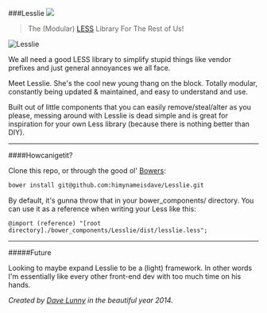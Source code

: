 ###Lesslie [![](http://img.shields.io/badge/version-1.0.0-blue.svg)](https://github.com/himynameisdave/Lesslie/releases/tag/v1.0.0)
> The (Modular) [LESS](http://lesscss.org/) Library For The Rest of Us!

![Lesslie](http://media.giphy.com/media/aek4CX1IzVx7y/giphy.gif)

We all need a good LESS library to simplify stupid things like vendor prefixes and just general annoyances we all face.

Meet Lesslie. She's the cool new young thang on the block. Totally modular, constantly being updated & maintained, and easy to understand and use.

Built out of little components that you can easily remove/steal/alter as you please, messing around with Lesslie is dead simple and is great for inspiration for your own Less library (because there is nothing better than DIY).

---

####Howcanigetit?

Clone this repo, or through the good ol' [Bowers](http://bower.io/):

```bash
bower install git@github.com:himynameisdave/Lesslie.git
```

By default, it's gunna throw that in your bower_components/ directory. You can use it as a reference when writing your Less like this:

```less
@import (reference) "[root directory]./bower_components/Lesslie/dist/lesslie.less";
```


---

#####Future

Looking to maybe expand Lesslie to be a (light) framework. In other words I'm essentially like every other front-end dev with too much time on his hands.

*Created by [Dave Lunny](https://himynameisdave.github.io) in the beautiful year 2014.*
